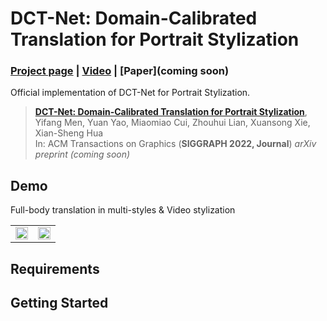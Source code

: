 # DCT-Net: Domain-Calibrated Translation for Portrait Stylization

### [Project page](https://menyifang.github.io/projects/DCTNet/DCTNet.html) |  [Video](https://www.youtube.com/watch?v=Y8BrfOjXYQM) | [Paper](coming soon)

Official implementation of DCT-Net for Portrait Stylization.


> [**DCT-Net: Domain-Calibrated Translation for Portrait Stylization**](arxiv_url_coming_soon),            
> Yifang Men, Yuan Yao, Miaomiao Cui, Zhouhui Lian, Xuansong Xie, Xian-Sheng Hua     
> In: ACM Transactions on Graphics (**SIGGRAPH 2022, Journal**) 
> *arXiv preprint (coming soon)* 


## Demo
Full-body translation in multi-styles & Video stylization
<table>
<tr>
    <td><img src="assets/demo_style.gif" width="100%"/></td>
    <td><img src="assets/demo_video.gif" width="100%"/></td>
</tr>
</table>


## Requirements


## Getting Started
